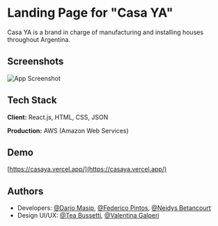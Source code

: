 # Landing Page for "Casa YA"

Casa YA is a brand in charge of manufacturing and installing houses throughout Argentina.

## Screenshots

![App Screenshot](https://i.ibb.co/52qchQ3/miniatura-casaya.png)

## Tech Stack

**Client:** React.js, HTML, CSS, JSON

**Production:** AWS (Amazon Web Services)

## Demo

[https://casaya.vercel.app/](https://casaya.vercel.app/)

## Authors

- Developers: [@Darío Masip](https://www.github.com/dariomasip), [@Federico Pintos](https://github.com/fedeuhr), [@Neidys Betancourt](https://github.com/betancourtneidys)
- Design UI/UX: [@Tea Bussetti](https://www.behance.net/teabussetti), [@Valentina Galperi](https://www.behance.net/valentigalperi)
